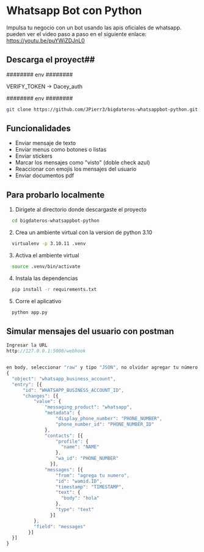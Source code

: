 
# Whatsapp Bot con Python

Impulsa tu negocio con un bot usando las apis oficiales de whatsapp.
pueden ver el video paso a paso en el siguiente enlace: https://youtu.be/puYWiZDJnL0

## Descarga el proyect##
######## env ########

VERIFY_TOKEN -> Dacey_auth

######## env ########
```bash
git clone https://github.com/JPierr3/bigdateros-whatsappbot-python.git
```
    
## Funcionalidades

- Enviar mensaje de texto
- Enviar menus como botones o listas
- Enviar stickers
- Marcar los mensajes como "visto" (doble check azul)
- Reaccionar con emojis los mensajes del usuario
- Enviar documentos pdf



## Para probarlo localmente

1. Dirigete al directorio donde descargaste el proyecto

```bash
  cd bigdateros-whatsappbot-python
```
2. Crea un ambiente virtual con la version de python 3.10

```bash
  virtualenv -p 3.10.11 .venv
```
3. Activa el ambiente virtual

```bash
  source .venv/bin/activate
```
4. Instala las dependencias

```bash
  pip install -r requirements.txt
```

5. Corre el aplicativo

```bash
  python app.py
```


## Simular mensajes del usuario con postman

```javascript
Ingresar la URL
http://127.0.0.1:5000/webhook


en body, seleccionar "raw" y tipo "JSON", no olvidar agregar tu número
{
  "object": "whatsapp_business_account",
  "entry": [{
      "id": "WHATSAPP_BUSINESS_ACCOUNT_ID",
      "changes": [{
          "value": {
              "messaging_product": "whatsapp",
              "metadata": {
                  "display_phone_number": "PHONE_NUMBER",
                  "phone_number_id": "PHONE_NUMBER_ID"
              },
              "contacts": [{
                  "profile": {
                    "name": "NAME"
                  },
                  "wa_id": "PHONE_NUMBER"
                }],
              "messages": [{
                  "from": "agrega tu numero",
                  "id": "wamid.ID",
                  "timestamp": "TIMESTAMP",
                  "text": {
                    "body": "hola"
                  },
                  "type": "text"
                }]
          },
          "field": "messages"
        }]
  }]
}
```

